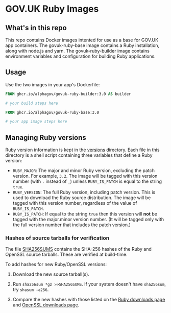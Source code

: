 # GOV.UK Ruby Images


## What's in this repo

This repo contains Docker images intented for use as a base for GOV.UK app containers.
The govuk-ruby-base image contains a Ruby installation, along with node.js and yarn.
The govuk-ruby-builder image contains environment variables and configuration for building Ruby applications.


## Usage

Use the two images in your app's Dockerfile:

```dockerfile
FROM ghcr.io/alphagov/govuk-ruby-builder:3.0 AS builder

# your build steps here

FROM ghcr.io/alphagov/govuk-ruby-base:3.0

# your app image steps here
```


## Managing Ruby versions

Ruby version information is kept in the [versions](versions/) directory. Each file in this directory is a shell script containing three variables that define a Ruby version:

* `RUBY_MAJOR`: The major and minor Ruby version, excluding the patch version. For example, `3.2`. The image will be tagged with this version number (with `.` instead of `_`) unless `RUBY_IS_PATCH` is equal to the string `true`.
* `RUBY_VERSION`: The full Ruby version, including patch version. This is used to download the Ruby source distribution. The image will be tagged with this version number, regardless of the value of `RUBY_IS_PATCH`.
* `RUBY_IS_PATCH`: If equal to the string `true` then this version will **not** be tagged with the major.minor version number. (It will be tagged only with the full version number that includes the patch version.)


### Hashes of source tarballs for verification

The file [SHA256SUMS](SHA256SUMS) contains the SHA-256 hashes of the Ruby and OpenSSL source tarballs. These are verified at build-time.

To add hashes for new Ruby/OpenSSL versions:

1. Download the new source tarball(s).

1. Run `sha256sum *gz >>SHA256SUMS`. If your system doesn't have `sha256sum`, try `shasum -a256`.

1. Compare the new hashes with those listed on the [Ruby downloads page](https://www.ruby-lang.org/en/downloads/) and [OpenSSL downloads page](https://www.openssl.org/source/).
